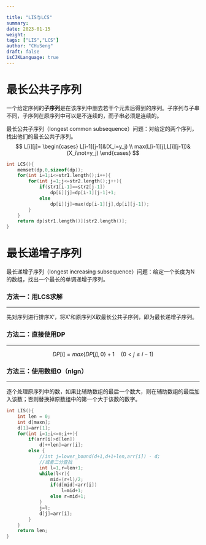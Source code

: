 ```yaml
---

title: "LIS与LCS"
summary: 
date: 2023-01-15
weight: 
tags: ["LIS","LCS"]
author: "CHuSeng"
draft: false
isCJKLanguage: true
---
```


# 最长公共子序列

一个给定序列的**子序列**是在该序列中删去若干个元素后得到的序列。子序列与子串不同，子序列在原序列中可以是不连续的，而子串必须是连续的。

最长公共子序列（longest common subsequence）问题：对给定的两个序列，找出他们的最长公共子序列。
$$
L[i][j]=
\begin{cases}
L[i-1][j-1]&(X_i=y_j)
\\
max(L[i-1][j],L[i][j-1])&(X_i\not=y_j)
\end{cases}
$$

```c++
int LCS(){
    memset(dp,0,sizeof(dp));
    for(int i=1;i<=str1.length();i++){
        for(int j=1;j<=str2.length();j++){
            if(str1[i-1]==str2[j-1])
                dp[i][j]=dp[i-1][j-1]+1;
            else
                dp[i][j]=max(dp[i-1][j],dp[i][j-1]);
        }
    }
    return dp[str1.length()][str2.length()];
}
```



# 最长递增子序列

最长递增子序列（longest increasing subsequence）问题：给定一个长度为N的数组，找出一个最长的单调递增子序列。

### 方法一：用LCS求解
------

先对序列进行排序X‘，将X'和原序列X取最长公共子序列，即为最长递增子序列。



### 方法二：直接使用DP

------



$$
DP[i]=max\{DP[j],0\}+1 \quad(0<j\leq i-1)
$$

### 方法三：使用数组O（nlgn）

---

逐个处理原序列中的数，如果比辅助数组的最后一个数大，则在辅助数组的最后加入该数；否则替换掉原数组中的第一个大于该数的数字。

```c++
int LIS(){
    int len = 0;
    int d[maxn];
    d[1]=arr[1];
    for(int i=1;i<=n;i++){
        if(arr[i]>d[len])
            d[++len]=arr[i];
        else {
            //int j=lower_bound(d+1,d+1+len,arr[i]) - d;
            //或者二分查找
            int l=1,r=len+1;
            while(l<r){
                mid=(r+l)/2;
                if(d[mid]<arr[i])
                    l=mid+1;
                else r=mid+1;
            }
            j=l;
            d[j]=arr[i];
        }     
    }
    return len;
}
```

